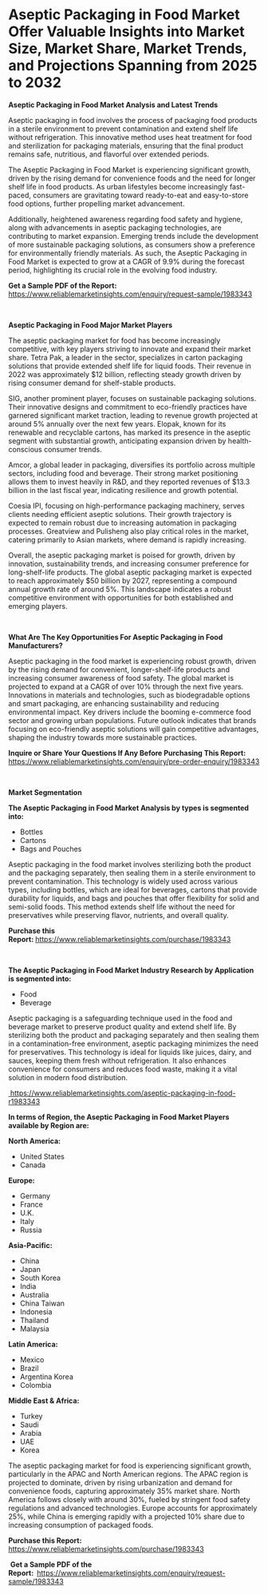 <p><h1>Aseptic Packaging in Food Market Offer Valuable Insights into Market Size, Market Share, Market Trends, and Projections Spanning from 2025 to 2032</h1></p><p><strong>Aseptic Packaging in Food Market Analysis and Latest Trends</strong></p>
<p><p>Aseptic packaging in food involves the process of packaging food products in a sterile environment to prevent contamination and extend shelf life without refrigeration. This innovative method uses heat treatment for food and sterilization for packaging materials, ensuring that the final product remains safe, nutritious, and flavorful over extended periods. </p><p>The Aseptic Packaging in Food Market is experiencing significant growth, driven by the rising demand for convenience foods and the need for longer shelf life in food products. As urban lifestyles become increasingly fast-paced, consumers are gravitating toward ready-to-eat and easy-to-store food options, further propelling market advancement. </p><p>Additionally, heightened awareness regarding food safety and hygiene, along with advancements in aseptic packaging technologies, are contributing to market expansion. Emerging trends include the development of more sustainable packaging solutions, as consumers show a preference for environmentally friendly materials. As such, the Aseptic Packaging in Food Market is expected to grow at a CAGR of 9.9% during the forecast period, highlighting its crucial role in the evolving food industry.</p></p>
<p><strong>Get a Sample PDF of the Report:&nbsp;</strong> <a href="https://www.reliablemarketinsights.com/enquiry/request-sample/1983343?utm_campaign=3361&utm_medium=2&utm_source=Github&utm_content=ia&utm_term=19042025&utm_id=aseptic-packaging-in-food">https://www.reliablemarketinsights.com/enquiry/request-sample/1983343</a></p>
<p>&nbsp;</p>
<p><strong>Aseptic Packaging in Food Major Market Players</strong></p>
<p><p>The aseptic packaging market for food has become increasingly competitive, with key players striving to innovate and expand their market share. Tetra Pak, a leader in the sector, specializes in carton packaging solutions that provide extended shelf life for liquid foods. Their revenue in 2022 was approximately $12 billion, reflecting steady growth driven by rising consumer demand for shelf-stable products.</p><p>SIG, another prominent player, focuses on sustainable packaging solutions. Their innovative designs and commitment to eco-friendly practices have garnered significant market traction, leading to revenue growth projected at around 5% annually over the next few years. Elopak, known for its renewable and recyclable cartons, has marked its presence in the aseptic segment with substantial growth, anticipating expansion driven by health-conscious consumer trends.</p><p>Amcor, a global leader in packaging, diversifies its portfolio across multiple sectors, including food and beverage. Their strong market positioning allows them to invest heavily in R&D, and they reported revenues of $13.3 billion in the last fiscal year, indicating resilience and growth potential.</p><p>Coesia IPI, focusing on high-performance packaging machinery, serves clients needing efficient aseptic solutions. Their growth trajectory is expected to remain robust due to increasing automation in packaging processes. Greatview and Pulisheng also play critical roles in the market, catering primarily to Asian markets, where demand is rapidly increasing.</p><p>Overall, the aseptic packaging market is poised for growth, driven by innovation, sustainability trends, and increasing consumer preference for long-shelf-life products. The global aseptic packaging market is expected to reach approximately $50 billion by 2027, representing a compound annual growth rate of around 5%. This landscape indicates a robust competitive environment with opportunities for both established and emerging players.</p></p>
<p>&nbsp;</p>
<p><strong>What Are The Key Opportunities For Aseptic Packaging in Food Manufacturers?</strong></p>
<p><p>Aseptic packaging in the food market is experiencing robust growth, driven by the rising demand for convenient, longer-shelf-life products and increasing consumer awareness of food safety. The global market is projected to expand at a CAGR of over 10% through the next five years. Innovations in materials and technologies, such as biodegradable options and smart packaging, are enhancing sustainability and reducing environmental impact. Key drivers include the booming e-commerce food sector and growing urban populations. Future outlook indicates that brands focusing on eco-friendly aseptic solutions will gain competitive advantages, shaping the industry towards more sustainable practices.</p></p>
<p><strong>Inquire or Share Your Questions If Any Before Purchasing This Report:</strong> <a href="https://www.reliablemarketinsights.com/enquiry/pre-order-enquiry/1983343?utm_campaign=3361&utm_medium=2&utm_source=Github&utm_content=ia&utm_term=19042025&utm_id=aseptic-packaging-in-food">https://www.reliablemarketinsights.com/enquiry/pre-order-enquiry/1983343</a></p>
<p>&nbsp;</p>
<p><strong>Market Segmentation</strong></p>
<p><strong>The Aseptic Packaging in Food Market Analysis by types is segmented into:</strong></p>
<p><ul><li>Bottles</li><li>Cartons</li><li>Bags and Pouches</li></ul></p>
<p><p>Aseptic packaging in the food market involves sterilizing both the product and the packaging separately, then sealing them in a sterile environment to prevent contamination. This technology is widely used across various types, including bottles, which are ideal for beverages, cartons that provide durability for liquids, and bags and pouches that offer flexibility for solid and semi-solid foods. This method extends shelf life without the need for preservatives while preserving flavor, nutrients, and overall quality.</p></p>
<p><strong>Purchase this Report:&nbsp;</strong><a href="https://www.reliablemarketinsights.com/purchase/1983343?utm_campaign=3361&utm_medium=2&utm_source=Github&utm_content=ia&utm_term=19042025&utm_id=aseptic-packaging-in-food">https://www.reliablemarketinsights.com/purchase/1983343</a></p>
<p>&nbsp;</p>
<p><strong>The Aseptic Packaging in Food Market Industry Research by Application is segmented into:</strong></p>
<p><ul><li>Food</li><li>Beverage</li></ul></p>
<p><p>Aseptic packaging is a safeguarding technique used in the food and beverage market to preserve product quality and extend shelf life. By sterilizing both the product and packaging separately and then sealing them in a contamination-free environment, aseptic packaging minimizes the need for preservatives. This technology is ideal for liquids like juices, dairy, and sauces, keeping them fresh without refrigeration. It also enhances convenience for consumers and reduces food waste, making it a vital solution in modern food distribution.</p></p>
<p><a href="https://www.reliablemarketinsights.com/aseptic-packaging-in-food-r1983343?utm_campaign=3361&utm_medium=2&utm_source=Github&utm_content=ia&utm_term=19042025&utm_id=aseptic-packaging-in-food">&nbsp;https://www.reliablemarketinsights.com/aseptic-packaging-in-food-r1983343</a></p>
<p><strong>In terms of Region, the Aseptic Packaging in Food Market Players available by Region are:</strong></p>
<p>
    <p> <strong> North America: </strong>
        <ul>
            <li>United States</li>
            <li>Canada</li>
        </ul>
        </p> 
    <p> <strong> Europe: </strong>
        <ul>
            <li>Germany</li>
            <li>France</li>
            <li>U.K.</li>
            <li>Italy</li>
            <li>Russia</li>
        </ul>
        </p> 
    <p> <strong> Asia-Pacific: </strong>
        <ul>
            <li>China</li>
            <li>Japan</li>
            <li>South Korea</li>
            <li>India</li>
            <li>Australia</li>
            <li>China Taiwan</li>
            <li>Indonesia</li>
            <li>Thailand</li>
            <li>Malaysia</li>
        </ul>
        </p> 
    <p> <strong> Latin America: </strong>
        <ul>
            <li>Mexico</li>
            <li>Brazil</li>
            <li>Argentina Korea</li>
            <li>Colombia</li>
        </ul>
        </p> 
    <p> <strong> Middle East & Africa: </strong>
        <ul>
            <li>Turkey</li>
            <li>Saudi</li>
            <li>Arabia</li>
            <li>UAE</li>
            <li>Korea</li>
        </ul>
    </p>
    </p>
<p><p>The aseptic packaging market for food is experiencing significant growth, particularly in the APAC and North American regions. The APAC region is projected to dominate, driven by rising urbanization and demand for convenience foods, capturing approximately 35% market share. North America follows closely with around 30%, fueled by stringent food safety regulations and advanced technologies. Europe accounts for approximately 25%, while China is emerging rapidly with a projected 10% share due to increasing consumption of packaged foods.</p></p>
<p><strong>Purchase this Report: </strong><a href="https://www.reliablemarketinsights.com/purchase/1983343?utm_campaign=3361&utm_medium=2&utm_source=Github&utm_content=ia&utm_term=19042025&utm_id=aseptic-packaging-in-food">https://www.reliablemarketinsights.com/purchase/1983343</a></p>
<p>&nbsp;<strong>Get a Sample PDF of the Report:&nbsp;&nbsp;</strong><a href="https://www.reliablemarketinsights.com/enquiry/request-sample/1983343?utm_campaign=3361&utm_medium=2&utm_source=Github&utm_content=ia&utm_term=19042025&utm_id=aseptic-packaging-in-food">https://www.reliablemarketinsights.com/enquiry/request-sample/1983343</a></p>
<p><strong></strong></p>
<p><p></p><p></p><p></p></p>